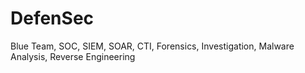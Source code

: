 # DefenSec
Blue Team, SOC, SIEM, SOAR, CTI, Forensics, Investigation, Malware Analysis, Reverse Engineering

